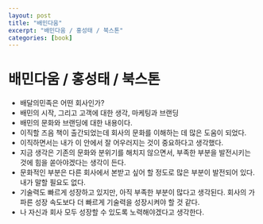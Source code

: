 ```yaml
---
layout: post
title: "배민다움"
excerpt: "배민다움 / 홍성태 / 북스톤"
categories: [book]
---
```


# 배민다움 / 홍성태 / 북스톤

- 배달의민족은 어떤 회사인가?
- 배민의 시작, 그리고 고객에 대한 생각, 마케팅과 브랜딩
- 배민의 문화와 브랜딩에 대한 내용이다.
- 이직할 즈음 책이 출간되었는데 회사의 문화를 이해하는 데 많은 도움이 되었다.
- 이직하면서는 내가 이 안에서 잘 어우러지는 것이 중요하다고 생각했다.
- 지금 생각은 기존의 문화와 분위기를 해치지 않으면서, 부족한 부분을 발전시키는 것에 힘을 쏟아야겠다는 생각이 든다.
- 문화적인 부분은 다른 회사에서 본받고 싶어 할 정도로 많은 부분이 발전되어 있다. 내가 말할 필요도 없다.
- 기술력도 빠르게 성장하고 있지만, 아직 부족한 부분이 많다고 생각된다. 회사의 가파른 성장 속도보다 더 빠르게 기술력을 성장시켜야 할 것 같다.
- 나 자신과 회사 모두 성장할 수 있도록 노력해야겠다고 생각한다.
